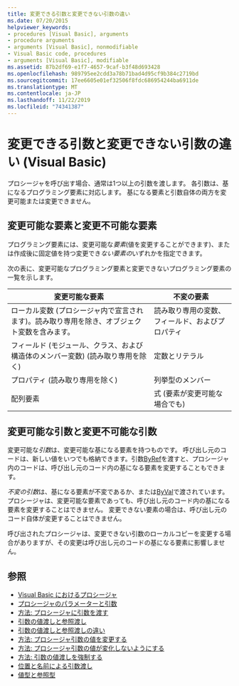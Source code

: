 ```yaml
---
title: 変更できる引数と変更できない引数の違い
ms.date: 07/20/2015
helpviewer_keywords:
- procedures [Visual Basic], arguments
- procedure arguments
- arguments [Visual Basic], nonmodifiable
- Visual Basic code, procedures
- arguments [Visual Basic], modifiable
ms.assetid: 87b2df69-e1f7-4657-9caf-b3f48d693428
ms.openlocfilehash: 989795ee2cdd3a78b71bad4d95cf9b384c2719bd
ms.sourcegitcommit: 17ee6605e01ef32506f8fdc686954244ba6911de
ms.translationtype: MT
ms.contentlocale: ja-JP
ms.lasthandoff: 11/22/2019
ms.locfileid: "74341387"
---
```

# <a name="differences-between-modifiable-and-nonmodifiable-arguments-visual-basic"></a>変更できる引数と変更できない引数の違い (Visual Basic)
プロシージャを呼び出す場合、通常は1つ以上の引数を渡します。 各引数は、基になるプログラミング要素に対応します。 基になる要素と引数自体の両方を変更可能または変更できません。  
  
## <a name="modifiable-and-nonmodifiable-elements"></a>変更可能な要素と変更不可能な要素  
 プログラミング要素には、変更可能な*要素*(値を変更することができます)、または作成後に固定値を持つ変更でき*ない要素の*いずれかを指定できます。  
  
 次の表に、変更可能なプログラミング要素と変更できないプログラミング要素の一覧を示します。  
  
|変更可能な要素|不変の要素|  
|-------------------------|----------------------------|  
|ローカル変数 (プロシージャ内で宣言されます)。読み取り専用を除き、オブジェクト変数を含みます。|読み取り専用の変数、フィールド、およびプロパティ|  
|フィールド (モジュール、クラス、および構造体のメンバー変数) (読み取り専用を除く)|定数とリテラル|  
|プロパティ (読み取り専用を除く)|列挙型のメンバー|  
|配列要素|式 (要素が変更可能な場合でも)|  
  
## <a name="modifiable-and-nonmodifiable-arguments"></a>変更可能な引数と変更不可能な引数  
 変更可能な*引数*は、変更可能な基になる要素を持つものです。 呼び出し元のコードは、新しい値をいつでも格納できます。引数[ByRef](../../../../visual-basic/language-reference/modifiers/byref.md)を渡すと、プロシージャ内のコードは、呼び出し元のコード内の基になる要素を変更することもできます。  
  
 *不変の引数*は、基になる要素が不変であるか、または[ByVal](../../../../visual-basic/language-reference/modifiers/byval.md)で渡されています。 プロシージャは、変更可能な要素であっても、呼び出し元のコード内の基になる要素を変更することはできません。 変更できない要素の場合は、呼び出し元のコード自体が変更することはできません。  
  
 呼び出されたプロシージャは、変更できない引数のローカルコピーを変更する場合がありますが、その変更は呼び出し元のコードの基になる要素に影響しません。  
  
## <a name="see-also"></a>参照

- [Visual Basic におけるプロシージャ](./index.md)
- [プロシージャのパラメーターと引数](./procedure-parameters-and-arguments.md)
- [方法: プロシージャに引数を渡す](./how-to-pass-arguments-to-a-procedure.md)
- [引数の値渡しと参照渡し](./passing-arguments-by-value-and-by-reference.md)
- [引数の値渡しと参照渡しの違い](./differences-between-passing-an-argument-by-value-and-by-reference.md)
- [方法: プロシージャ引数の値を変更する](./how-to-change-the-value-of-a-procedure-argument.md)
- [方法: プロシージャ引数の値が変化しないようにする](./how-to-protect-a-procedure-argument-against-value-changes.md)
- [方法: 引数の値渡しを強制する](./how-to-force-an-argument-to-be-passed-by-value.md)
- [位置と名前による引数渡し](./passing-arguments-by-position-and-by-name.md)
- [値型と参照型](../../../../visual-basic/programming-guide/language-features/data-types/value-types-and-reference-types.md)
